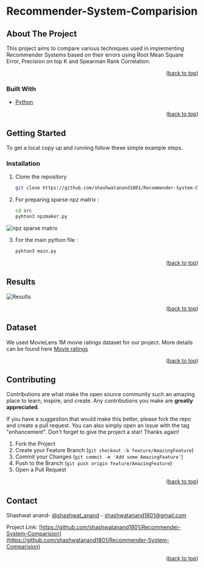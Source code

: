 # Recommender-System-Comparision

<!-- ABOUT THE PROJECT -->
## About The Project

This project aims to compare various techniques used in implementing Recommender Systems based on their errors using Root Mean Square Error, Precision on top K and Spearman Rank Correlation.

<p align="right">(<a href="#top">back to top</a>)</p>



### Built With


* [Python](https://www.python.org/)

<p align="right">(<a href="#top">back to top</a>)</p>



<!-- GETTING STARTED -->
## Getting Started

To get a local copy up and running follow these simple example steps.

### Installation

1. Clone the repository
   ```sh
   git clone https://github.com/shashwatanand1801/Recommender-System-Comparision.git
   ```
2. For preparing sparse npz matrix :
   ```sh
   cd src
   pyhton3 npzmaker.py
   ```
  ![npz sparse matrix](../media/images/npz.PNG?raw=true)
  
3. For the main python file :
   ```sh
   pyhton3 main.py
   ```

<p align="right">(<a href="#top">back to top</a>)</p>


<!-- USAGE EXAMPLES -->
## Results

<!-- Few snaps of working application -->


![Results](../media/images/Result.PNG?raw=true)



<p align="right">(<a href="#top">back to top</a>)</p>





<!-- Dataset -->
## Dataset
We used MovieLens 1M movie ratings dataset for our project. More details can be found here <a href="https://grouplens.org/datasets/movielens/1m/"> Movie ratings</a>



<p align="right">(<a href="#top">back to top</a>)</p>




<!-- CONTRIBUTING -->
## Contributing

Contributions are what make the open source community such an amazing place to learn, inspire, and create. Any contributions you make are **greatly appreciated**.

If you have a suggestion that would make this better, please fork the repo and create a pull request. You can also simply open an issue with the tag "enhancement".
Don't forget to give the project a star! Thanks again!

1. Fork the Project
2. Create your Feature Branch (`git checkout -b feature/AmazingFeature`)
3. Commit your Changes (`git commit -m 'Add some AmazingFeature'`)
4. Push to the Branch (`git push origin feature/AmazingFeature`)
5. Open a Pull Request

<p align="right">(<a href="#top">back to top</a>)</p>



<!-- CONTACT -->
## Contact

Shashwat anand- [@shashwat_anand](https://www.linkedin.com/in/shashwat-anand/) - shashwatanand1801@gmail.com

Project Link: [https://github.com/shashwatanand1801/Recommender-System-Comparision](https://github.com/shashwatanand1801/Recommender-System-Comparision)

<p align="right">(<a href="#top">back to top</a>)</p>




<!-- MARKDOWN LINKS & IMAGES -->
<!-- https://www.markdownguide.org/basic-syntax/#reference-style-links -->
[contributors-shield]: https://img.shields.io/github/contributors/shashwatanand1801/Project-Management.svg?style=for-the-badge
[contributors-url]: https://github.com/shashwatanand1801/Project-Management/graphs/contributors
[forks-shield]: https://img.shields.io/github/forks/shashwatanand1801/Project-Management.svg?style=for-the-badge
[forks-url]: https://github.com/shashwatanand1801/Project-Management/network/members
[stars-shield]: https://img.shields.io/github/stars/shashwatanand1801/Project-Management.svg?style=for-the-badge
[stars-url]: https://github.com/shashwatanand1801/Project-Management/stargazers
[issues-shield]: https://img.shields.io/github/issues/shashwatanand1801/Project-Management.svg?style=for-the-badge
[issues-url]: https://github.com/shashwatanand1801/Project-Management/issues
[license-shield]: https://img.shields.io/github/license/shashwatanand1801/Project-Management.svg?style=for-the-badge
[license-url]: https://github.com/shashwatanand1801/Project-Management/blob/main/LICENSE
[linkedin-shield]: https://img.shields.io/badge/-LinkedIn-black.svg?style=for-the-badge&logo=linkedin&colorB=555
[linkedin-url]: https://www.linkedin.com/in/shashwat-anand/
[product-screenshot]: readme_images/landing.png
